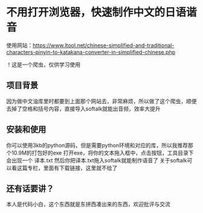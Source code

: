 # 不用打开浏览器，快速制作中文的日语谐音
使用网站：https://www.ltool.net/chinese-simplified-and-traditional-characters-pinyin-to-katakana-converter-in-simplified-chinese.php

！这是一个爬虫，仅供学习使用

## 项目背景
因为做中文油库里时都要到上面那个网站去，非常麻烦，所以做了这个爬虫，顺便去掉了空格和括号内容，直接导入softalk就能出音频，效率大提升

## 安装和使用
你可以使用3kb的python源码，但是需要python环境和对应的库，所以我推荐那个10.9M的打包好的exe
打开exe，将你的文本拖入框中，点击按钮，工具目录下会出现一个 译本.txt 
然后你把译本.txt拖入softalk就能制作语音了
关于softalk可以看这篇专栏，里面有下载链接，这里就不给了

## 还有话要讲？
本人是代码小白，这个东西就是东拼西凑出来的东西，欢迎批评与交流
